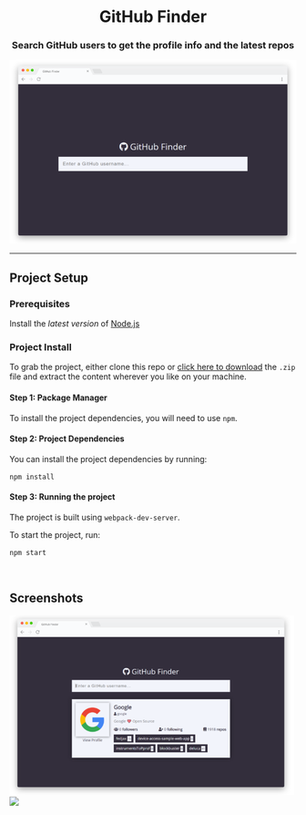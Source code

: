 <div align="center">
  <h1>GitHub Finder</h1>

  <h3>Search GitHub users to get the profile info and the latest repos</h3>

  <img src="screenshot-1.png" width="600">
</div>

---

## Project Setup

### Prerequisites

Install the _latest version_ of [Node.js](http://nodejs.org)

### Project Install

To grab the project, either clone this repo or [click here to download](https://github.com/arongordos/github-finder/archive/main.zip) the `.zip` file and extract the content wherever you like on your machine.

#### Step 1: Package Manager

To install the project dependencies, you will need to use `npm`.

#### Step 2: Project Dependencies

You can install the project dependencies by running:

```
npm install
```

#### Step 3: Running the project
The project is built using `webpack-dev-server`.

To start the project, run:

```
npm start
```

<br>

<div>
  <h2>Screenshots</h2>
  <img src="screenshot-2.png" width="500">
  <img src="screenshot-mobile.png" width="160">
</div>
